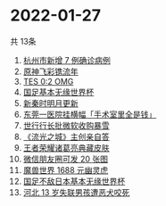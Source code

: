 # 2022-01-27
  共 13条

  <!-- BEGIN -->
  <!-- 最后更新时间:Thu Jan 27 2022 16:16:09 GMT+0000 (Coordinated Universal Time) -->
  1. [杭州市新增 7 例确诊病例](https://www.zhihu.com/search?q=杭州疫情)
1. [原神飞彩镌流年](https://www.zhihu.com/search?q=原神)
1. [TES 0:2 OMG](https://www.zhihu.com/search?q=tes)
1. [国足基本无缘世界杯](https://www.zhihu.com/search?q=国足)
1. [新秦时明月更新](https://www.zhihu.com/search?q=新秦时明月)
1. [东莞一医院挂横幅「手术室里全是钱」](https://www.zhihu.com/search?q=康华医院)
1. [世行行长批微软收购暴雪](https://www.zhihu.com/search?q=微软暴雪)
1. [《流光之城》主创亲自答](https://www.zhihu.com/search?q=流光之城)
1. [王者荣耀诸葛亮典藏皮肤](https://www.zhihu.com/search?q=王者荣耀诸葛亮)
1. [微信朋友圈可发 20 张图](https://www.zhihu.com/search?q=微信新功能)
1. [魔兽世界 1688 元幽灵虎](https://www.zhihu.com/search?q=魔兽世界)
1. [国足不敌日本基本无缘世界杯](https://www.zhihu.com/search?q=国足不敌日本)
1. [河北 13 岁失联男孩遭恶犬咬死](https://www.zhihu.com/search?q=河北失联男孩)
  <!-- END -->
  